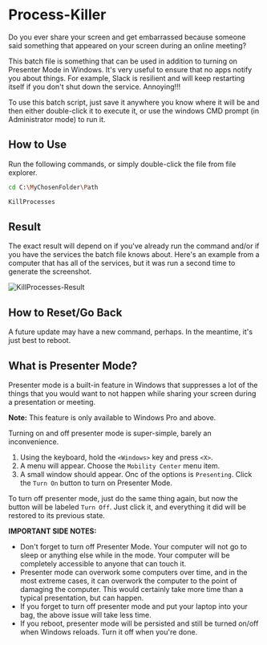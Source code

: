 # Process-Killer  

Do you ever share your screen and get embarrassed because someone said something that appeared on your screen during an online meeting?  

This batch file is something that can be used in addition to turning on Presenter Mode in Windows.  It's very useful to ensure that no apps notify you about things.  For example, Slack is resilient and will keep restarting itself if you don't shut down the service.  Annoying!!!

To use this batch script, just save it anywhere you know where it will be and then either double-click it to execute it, or use the windows CMD prompt (in Administrator mode) to run it.  

## How to Use  
Run the following commands, or simply double-click the file from file explorer.  

```bash
cd C:\MyChosenFolder\Path
```

```bash  
KillProcesses
```  

## Result  
The exact result will depend on if you've already run the command and/or if you have the services the batch file knows about.  Here's an example from a computer that has all of the services, but it was run a second time to generate the screenshot.  

![KillProcesses-Result](https://github.com/UpendoVentures/Process-Killer/assets/938023/b9e91e81-150a-4df6-a749-cb6d9f3487fc)

## How to Reset/Go Back  
A future update may have a new command, perhaps.  In the meantime, it's just best to reboot.  

## What is Presenter Mode?  
Presenter mode is a built-in feature in Windows that suppresses a lot of the things that you would want to not happen while sharing your screen during a presentation or meeting.  

**Note:** This feature is only available to Windows Pro and above.  

Turning on and off presenter mode is super-simple, barely an inconvenience.  

1. Using the keyboard, hold the `<Windows>` key and press `<X>`.
2. A menu will appear.  Choose the `Mobility Center` menu item.
3. A small window should appear.  Onc of the options is `Presenting`. Click the `Turn On` button to turn on Presenter Mode.

To turn off presenter mode, just do the same thing again, but now the button will be labeled `Turn Off`.  Just click it, and everything it did will be restored to its previous state.  

**IMPORTANT SIDE NOTES:** 
- Don't forget to turn off Presenter Mode. Your computer will not go to sleep or anything else while in the mode.  Your computer will be completely accessible to anyone that can touch it.
- Presenter mode can overwork some computers over time, and in the most extreme cases, it can overwork the computer to the point of damaging the computer.  This would certainly take more time than a typical presentation, but can happen.
- If you forget to turn off presenter mode and put your laptop into your bag, the above issue will take less time.
- If you reboot, presenter mode will be persisted and still be turned on/off when Windows reloads.  Turn it off when you're done.  
